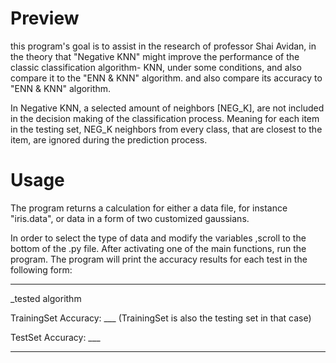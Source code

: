 # Preview
this program's goal is to assist in the research of professor Shai Avidan, in the theory that "Negative KNN" might improve the performance of the classic classification algorithm- KNN, under some conditions, and also compare it to the "ENN & KNN" algorithm. 
and also compare its accuracy to "ENN & KNN" algorithm.

In Negative KNN, a selected amount of neighbors [NEG_K], are not included in the decision making of the classification process.
Meaning for each item in the testing set, NEG_K neighbors from every class, that are closest to the item, are ignored during the prediction process.

# Usage 
The program returns a calculation for either a data file, for instance "iris.data", or data in a form of two customized gaussians.

In order to select the type of data and modify the variables ,scroll to the bottom of the .py file.
After activating one of the main functions, run the program. 
The program will print the accuracy results for each test in the following form:

---------------------------------


_tested algorithm 


TrainingSet Accuracy: ___    (TrainingSet is also the testing set in that case)


TestSet Accuracy: ___


---------------------------------

